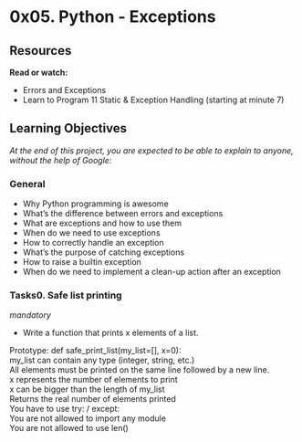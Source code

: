 # 0x05. Python - Exceptions

## Resources
**Read or watch:**
- Errors and Exceptions
- Learn to Program 11 Static & Exception Handling (starting at minute 7)

## Learning Objectives
*At the end of this project, you are expected to be able to explain to anyone, without the help of Google:*

### General
- Why Python programming is awesome
- What’s the difference between errors and exceptions
- What are exceptions and how to use them
- When do we need to use exceptions
- How to correctly handle an exception
- What’s the purpose of catching exceptions
- How to raise a builtin exception
- When do we need to implement a clean-up action after an exception

### Tasks0. Safe list printing<br>
*mandatory*
- Write a function that prints x elements of a list.

Prototype: def safe_print_list(my_list=[], x=0):<br>
my_list can contain any type (integer, string, etc.)<br>
All elements must be printed on the same line followed by a new line.<br>
x represents the number of elements to print<br>
x can be bigger than the length of my_list<br>
Returns the real number of elements printed<br>
You have to use try: / except:<br>
You are not allowed to import any module<br>
You are not allowed to use len()
